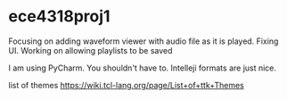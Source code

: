 # ece4318proj1
Focusing on adding waveform viewer with audio file as it is played. Fixing UI. Working on allowing playlists to be saved

I am using PyCharm. You shouldn't have to. Intelleji formats are just nice.

list of themes 
https://wiki.tcl-lang.org/page/List+of+ttk+Themes
